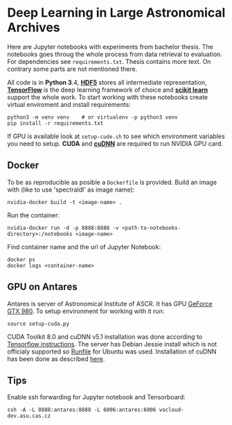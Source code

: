 # Deep Learning in Large Astronomical Archives

Here are Jupyter notebooks with experiments from bachelor thesis.
The notebooks goes throug the whole process from data retrieval to evaluation.
For dependencies see `requirements.txt`.
Thesis contains more text.
On contrary some parts are not mentioned there.

All code is in **Python 3**.4,
[**HDF5**](https://support.hdfgroup.org/HDF5/) stores
all intermediate representation,
[**TensorFlow**](https://www.tensorflow.org/) is the deep learning framework
of choice
and [**scikit learn**](http://scikit-learn.org/) support the whole work.
To start working with these notebooks create virtual enviroment
and install requirements:

    python3 -m venv venv    # or virtualenv -p python3 venv
    pip install -r requirements.txt

If GPU is available look at `setup-cude.sh` to see which environment variables
you need to setup. **CUDA** and [**cuDNN**](https://developer.nvidia.com/cudnn)
are required to run NVIDIA GPU card.

## Docker

To be as reproducible as posible a `Dockerfile` is provided.
Build an image with (like to use 'spectraldl' as image name):

    nvidia-docker build -t <image-name> .

Run the container:

    nvidia-docker run -d -p 8888:8888 -v <path-to-notebooks-directory>:/notebooks <image-name>

Find container name and the url of Jupyter Notebook:

    docker ps
    docker logs <container-name>

## GPU on Antares

Antares is server of Astronomical Institute of ASCR.
It has GPU
[GeForce GTX 980](http://www.geforce.com/hardware/desktop-gpus/geforce-gtx-980).
To setup environment for working with it run:

    source setup-cuda.py

CUDA Toolkit 8.0 and cuDNN v5.1 installation was done according to
[Tensorflow instructions](https://www.tensorflow.org/install/install_linux#nvidia_requirements_to_run_tensorflow_with_gpu_support).
The server has Debian Jessie install which is not officialy supported so
[Runfile](http://docs.nvidia.com/cuda/cuda-installation-guide-linux/#runfile)
for Ubuntu was used.
Installation of cuDNN has been done as described
[here](https://www.tensorflow.org/versions/r0.10/get_started/os_setup).

## Tips

Enable ssh forwarding for Jupyter notebook and Tensorboard:

    ssh -A -L 8888:antares:8888 -L 6006:antares:6006 vocloud-dev.asu.cas.cz
